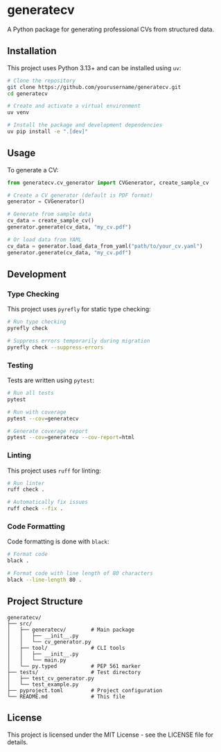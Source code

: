 # generatecv

A Python package for generating professional CVs from structured data.

## Installation

This project uses Python 3.13+ and can be installed using `uv`:

```bash
# Clone the repository
git clone https://github.com/yourusername/generatecv.git
cd generatecv

# Create and activate a virtual environment
uv venv

# Install the package and development dependencies
uv pip install -e ".[dev]"
```

## Usage

To generate a CV:

```python
from generatecv.cv_generator import CVGenerator, create_sample_cv

# Create a CV generator (default is PDF format)
generator = CVGenerator()

# Generate from sample data
cv_data = create_sample_cv()
generator.generate(cv_data, "my_cv.pdf")

# Or load data from YAML
cv_data = generator.load_data_from_yaml("path/to/your_cv.yaml")
generator.generate(cv_data, "my_cv.pdf")
```

## Development

### Type Checking

This project uses `pyrefly` for static type checking:

```bash
# Run type checking
pyrefly check

# Suppress errors temporarily during migration
pyrefly check --suppress-errors
```

### Testing

Tests are written using `pytest`:

```bash
# Run all tests
pytest

# Run with coverage
pytest --cov=generatecv

# Generate coverage report
pytest --cov=generatecv --cov-report=html
```

### Linting

This project uses `ruff` for linting:

```bash
# Run linter
ruff check .

# Automatically fix issues
ruff check --fix .
```

### Code Formatting

Code formatting is done with `black`:

```bash
# Format code
black .

# Format code with line length of 80 characters
black --line-length 80 .
```

## Project Structure

```
generatecv/
├── src/
│   ├── generatecv/        # Main package
│   │   ├── __init__.py
│   │   └── cv_generator.py
│   ├── tool/              # CLI tools
│   │   ├── __init__.py
│   │   └── main.py
│   └── py.typed           # PEP 561 marker
├── tests/                 # Test directory
│   ├── test_cv_generator.py
│   └── test_example.py
├── pyproject.toml         # Project configuration
└── README.md              # This file
```

## License

This project is licensed under the MIT License - see the LICENSE file for details.
